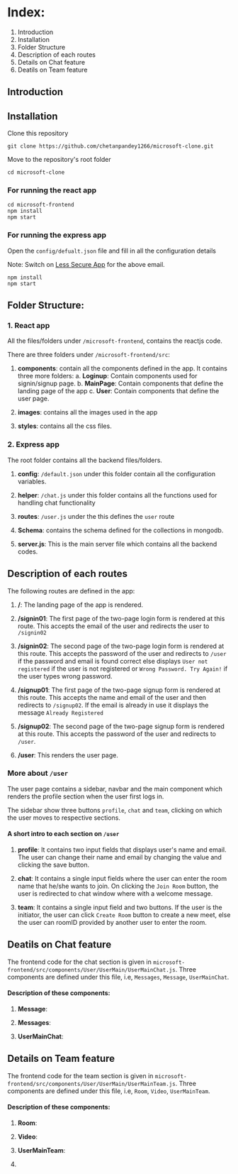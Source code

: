 # Index:

1. Introduction
2. Installation
3. Folder Structure
4. Description of each routes
5. Details on Chat feature
6. Deatils on Team feature

## Introduction

## Installation

Clone this repository

```shell
git clone https://github.com/chetanpandey1266/microsoft-clone.git
```

Move to the repository's root folder

```shell
cd microsoft-clone
```

### For running the react app

```shell
cd microsoft-frontend
npm install
npm start
```

### For running the express app

Open the `config/defualt.json` file and fill in all the configuration details

Note: Switch on [Less Secure App](https://accounts.google.com/signin/v2/challenge/pwd?continue=https%3A%2F%2Fmyaccount.google.com%2Flesssecureapps&service=accountsettings&osid=1&rart=ANgoxcdbq_k-DdEfD8NowR_H2bUXewvuFAFrbZQUj4FzcLbco89A9pfFUk0Hq0qJqSxCxKxFhodvlg2a-PbEbGOYtS-fNe8WYw&TL=AM3QAYZUHLr8-GRHwbAzraWjtYwa7Yk2xGUDGE-hB_RDq4UWvFPgc9LoOKrByFWZ&flowName=GlifWebSignIn&cid=1&flowEntry=ServiceLogin) for the above email.

```shell
npm install
npm start
```

## Folder Structure:

### 1. React app

All the files/folders under `/microsoft-frontend`, contains the reactjs code.

There are three folders under `/microsoft-frontend/src`:

1. **components**: contain all the components defined in the app. It contains three more folders:
   a. **Loginup**: Contain components used for signin/signup page.
   b. **MainPage**: Contain components that define the landing page of the app
   c. **User**: Contain components that define the user page.

2. **images**: contains all the images used in the app

3. **styles**: contains all the css files.

### 2. Express app

The root folder contains all the backend files/folders.

1. **config**: `/default.json` under this folder contain all the configuration variables.

2. **helper**: `/chat.js` under this folder contains all the functions used for handling chat functionality

3. **routes**: `/user.js` under the this defines the `user` route

4. **Schema**: contains the schema defined for the collections in mongodb.

5. **server.js**: This is the main server file which contains all the backend codes.

## Description of each routes

The following routes are defined in the app:

1. **/**: The landing page of the app is rendered.

2. **/signin01**: The first page of the two-page login form is rendered at this route. This accepts the email of the user and redirects the user to `/signin02`

3. **/signin02**: The second page of the two-page login form is rendered at this route. This accepts the password of the user and redirects to `/user` if the password and email is found correct else displays `User not registered` if the user is not registered or `Wrong Password. Try Again!` if the user types wrong password.

4. **/signup01**: The first page of the two-page signup form is rendered at this route. This accepts the name and email of the user and then redirects to `/signup02`. If the email is already in use it displays the message `Already Registered`

5. **/signup02**: The second page of the two-page signup form is rendered at this route. This accepts the password of the user and redirects to `/user`.

6. **/user**: This renders the user page.

### More about `/user`

The user page contains a sidebar, navbar and the main component which renders the profile section when the user first logs in.

The sidebar show three buttons `profile`, `chat` and `team`, clicking on which the user moves to respective sections.

#### A short intro to each section on `/user`

1. **profile**: It contains two input fields that displays user's name and email. The user can change their name and email by changing the value and clicking the save button.

2. **chat**: It contains a single input fields where the user can enter the room name that he/she wants to join. On clicking the `Join Room` button, the user is redirected to chat window where with a welcome message.

3. **team**: It contains a single input field and two buttons. If the user is the initiator, the user can click `Create Room` button to create a new meet, else the user can roomID provided by another user to enter the room.

## Deatils on Chat feature

The frontend code for the chat section is given in `microsoft-frontend/src/components/User/UserMain/UserMainChat.js`. Three components are defined under this file, i.e, `Messages`, `Message`, `UserMainChat`.

#### Description of these components:

1. **Message**:

2. **Messages**:

3. **UserMainChat**:

## Details on Team feature

The frontend code for the team section is given in `microsoft-frontend/src/components/User/UserMain/UserMainTeam.js`. Three components are defined under this file, i.e, `Room`, `Video`, `UserMainTeam`.

#### Description of these components:

1. **Room**:

2. **Video**:

3. **UserMainTeam**:

4.
